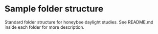 # Sample folder structure

Standard folder structure for honeybee daylight studies. See README.md inside each folder for more description.
